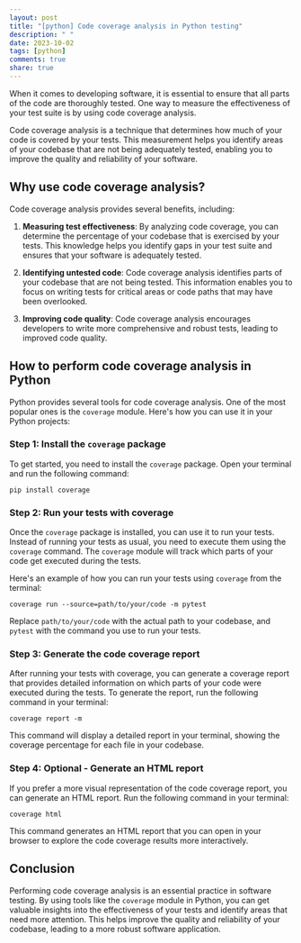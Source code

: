 ```yaml
---
layout: post
title: "[python] Code coverage analysis in Python testing"
description: " "
date: 2023-10-02
tags: [python]
comments: true
share: true
---
```


When it comes to developing software, it is essential to ensure that all parts of the code are thoroughly tested. One way to measure the effectiveness of your test suite is by using code coverage analysis.

Code coverage analysis is a technique that determines how much of your code is covered by your tests. This measurement helps you identify areas of your codebase that are not being adequately tested, enabling you to improve the quality and reliability of your software.

## Why use code coverage analysis?

Code coverage analysis provides several benefits, including:

1. **Measuring test effectiveness**: By analyzing code coverage, you can determine the percentage of your codebase that is exercised by your tests. This knowledge helps you identify gaps in your test suite and ensures that your software is adequately tested.

2. **Identifying untested code**: Code coverage analysis identifies parts of your codebase that are not being tested. This information enables you to focus on writing tests for critical areas or code paths that may have been overlooked.

3. **Improving code quality**: Code coverage analysis encourages developers to write more comprehensive and robust tests, leading to improved code quality.

## How to perform code coverage analysis in Python

Python provides several tools for code coverage analysis. One of the most popular ones is the `coverage` module. Here's how you can use it in your Python projects:

### Step 1: Install the `coverage` package

To get started, you need to install the `coverage` package. Open your terminal and run the following command:

```shell
pip install coverage
```

### Step 2: Run your tests with coverage

Once the `coverage` package is installed, you can use it to run your tests. Instead of running your tests as usual, you need to execute them using the `coverage` command. The `coverage` module will track which parts of your code get executed during the tests.

Here's an example of how you can run your tests using `coverage` from the terminal:

```shell
coverage run --source=path/to/your/code -m pytest
```

Replace `path/to/your/code` with the actual path to your codebase, and `pytest` with the command you use to run your tests.

### Step 3: Generate the code coverage report

After running your tests with coverage, you can generate a coverage report that provides detailed information on which parts of your code were executed during the tests. To generate the report, run the following command in your terminal:

```shell
coverage report -m
```

This command will display a detailed report in your terminal, showing the coverage percentage for each file in your codebase.

### Step 4: Optional - Generate an HTML report

If you prefer a more visual representation of the code coverage report, you can generate an HTML report. Run the following command in your terminal:

```shell
coverage html
```

This command generates an HTML report that you can open in your browser to explore the code coverage results more interactively.

## Conclusion

Performing code coverage analysis is an essential practice in software testing. By using tools like the `coverage` module in Python, you can get valuable insights into the effectiveness of your tests and identify areas that need more attention. This helps improve the quality and reliability of your codebase, leading to a more robust software application.